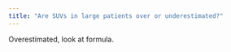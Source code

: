 ```yaml
---
title: "Are SUVs in large patients over or underestimated?"
---
```

Overestimated, look at formula.

